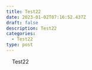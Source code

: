 ```yaml
---
title: Test22
date: 2023-01-02T07:16:52.437Z
draft: false
description: Test22
categories:
  - Test22
type: post
---
```

&nbsp;&nbsp;&nbsp;&nbsp;Test22